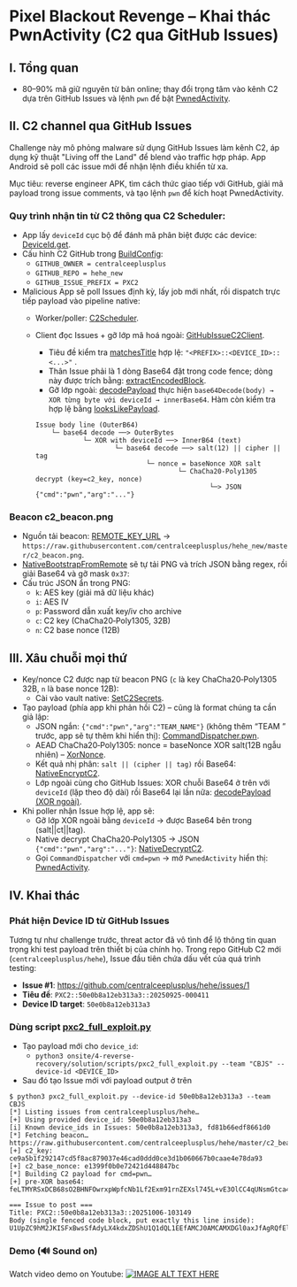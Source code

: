 # Pixel Blackout Revenge – Khai thác PwnActivity (C2 qua GitHub Issues)

## I. Tổng quan

- 80–90% mã giữ nguyên từ bản online; thay đổi trọng tâm vào kênh C2 dựa trên GitHub Issues và lệnh `pwn` để bật [PwnedActivity](../challenge/app/src/main/java/com/example/pixelblackout/activities/PwnedActivity.kt#L1).

## II. C2 channel qua GitHub Issues

Challenge này mô phỏng malware sử dụng GitHub Issues làm kênh C2, áp dụng kỹ thuật "Living off the Land" để blend vào traffic hợp pháp. App Android sẽ poll các issue mới để nhận lệnh điều khiển từ xa.

Mục tiêu: reverse engineer APK, tìm cách thức giao tiếp với GitHub, giải mã payload trong issue comments, và tạo lệnh `pwn` để kích hoạt PwnedActivity.

### Quy trình nhận tin từ C2 thông qua C2 Scheduler:

- App lấy `deviceId` cục bộ để đánh mã phân biệt được các device: [DeviceId.get](../challenge/app/src/main/java/com/example/pixelblackout/c2/DeviceId.kt#L13).
- Cấu hình C2 GitHub trong [BuildConfig](../challenge/app/build.gradle#L28):
  - `GITHUB_OWNER = centralceeplusplus`
  - `GITHUB_REPO = hehe_new`
  - `GITHUB_ISSUE_PREFIX = PXC2`
- Malicious App sẽ poll Issues định kỳ, lấy job mới nhất, rồi dispatch trực tiếp payload vào pipeline native:
  - Worker/poller: [C2Scheduler](../challenge/app/src/main/java/com/example/pixelblackout/c2/C2Scheduler.kt#L1).
  - Client đọc Issues + gỡ lớp mã hoá ngoài: [GitHubIssueC2Client](../challenge/app/src/main/java/com/example/pixelblackout/c2/GitHubIssueC2Client.kt#L12).
    - Tiêu đề kiểm tra [matchesTitle](../challenge/app/src/main/java/com/example/pixelblackout/c2/GitHubIssueC2Client.kt#L112) hợp lệ: `"<PREFIX>::<DEVICE_ID>::<...>"` .
    - Thân Issue phải là 1 dòng Base64 đặt trong code fence; dòng này được trích bằng: [extractEncodedBlock](../challenge/app/src/main/java/com/example/pixelblackout/c2/GitHubIssueC2Client.kt#L121).
    - Gỡ lớp ngoài: [decodePayload](../challenge/app/src/main/java/com/example/pixelblackout/c2/GitHubIssueC2Client.kt#L149) thực hiện `base64Decode(body) → XOR từng byte với deviceId → innerBase64`. Hàm còn kiểm tra hợp lệ bằng [looksLikePayload](../challenge/app/src/main/java/com/example/pixelblackout/c2/GitHubIssueC2Client.kt#L169).

    ```
    Issue body line (OuterB64)
        └─ base64 decode ──> OuterBytes
                └─ XOR with deviceId ──> InnerB64 (text)
                        └─ base64 decode ──> salt(12) || cipher || tag
                                └─ nonce = baseNonce XOR salt
                                        └─ ChaCha20-Poly1305 decrypt (key=c2_key, nonce)
                                                └─> JSON {"cmd":"pwn","arg":"..."}
    ```

### Beacon c2_beacon.png

- Nguồn tải beacon: [REMOTE_KEY_URL](../challenge/app/build.gradle#L31) → `https://raw.githubusercontent.com/centralceeplusplus/hehe_new/master/c2_beacon.png`.
- [NativeBootstrapFromRemote](../challenge/app/src/main/cpp/crypto_bridge.cpp#L47) sẽ tự tải PNG và trích JSON bằng regex, rồi giải Base64 và gỡ mask `0x37`:
- Cấu trúc JSON ẩn trong PNG:
  - `k`: AES key (giải mã dữ liệu khác)
  - `i`: AES IV
  - `p`: Password dẫn xuất key/iv cho archive
  - `c`: C2 key (ChaCha20‑Poly1305, 32B)
  - `n`: C2 base nonce (12B)


## III. Xâu chuỗi mọi thứ

- Key/nonce C2 được nạp từ beacon PNG (`c` là key ChaCha20‑Poly1305 32B, `n` là base nonce 12B):
  - Cài vào vault native: [SetC2Secrets](../challenge/app/src/main/cpp/crypto_bridge.cpp#L591).
- Tạo payload (phía app khi phản hồi C2) – cũng là format chúng ta cần giả lập:
  - JSON ngắn: `{"cmd":"pwn","arg":"TEAM_NAME"}` (không thêm “TEAM ” trước, app sẽ tự thêm khi hiển thị): [CommandDispatcher.pwn](../challenge/app/src/main/java/com/example/pixelblackout/managers/CommandDispatcher.kt#L66).
  - AEAD ChaCha20‑Poly1305: nonce = baseNonce XOR salt(12B ngẫu nhiên) – [XorNonce](../challenge/app/src/main/cpp/crypto_bridge.cpp#L533).
  - Kết quả nhị phân: `salt || (cipher || tag)` rồi Base64: [NativeEncryptC2](../challenge/app/src/main/cpp/crypto_bridge.cpp#L709).
  - Lớp ngoài cùng cho GitHub Issues: XOR chuỗi Base64 ở trên với `deviceId` (lặp theo độ dài) rồi Base64 lại lần nữa: [decodePayload (XOR ngoài)](../challenge/app/src/main/java/com/example/pixelblackout/c2/GitHubIssueC2Client.kt#L149).
- Khi poller nhận Issue hợp lệ, app sẽ:
  - Gỡ lớp XOR ngoài bằng `deviceId` → được Base64 bên trong (salt||ct||tag).
  - Native decrypt ChaCha20‑Poly1305 → JSON `{"cmd":"pwn","arg":"..."}`: [NativeDecryptC2](../challenge/app/src/main/cpp/crypto_bridge.cpp#L745).
  - Gọi `CommandDispatcher` với `cmd=pwn` → mở `PwnedActivity` hiển thị: [PwnedActivity](../challenge/app/src/main/java/com/example/pixelblackout/activities/PwnedActivity.kt#L1).


## IV. Khai thác 

### Phát hiện Device ID từ GitHub Issues

Tương tự như challenge trước, threat actor đã vô tình để lộ thông tin quan trọng khi test payload trên thiết bị của chính họ. Trong repo GitHub C2 mới (`centralceeplusplus/hehe`), Issue đầu tiên chứa dấu vết của quá trình testing:

- **Issue #1**: https://github.com/centralceeplusplus/hehe/issues/1
- **Tiêu đề**: `PXC2::50e0b8a12eb313a3::20250925-000411`
- **Device ID target**: `50e0b8a12eb313a3`

### Dùng script [pxc2_full_exploit.py](scripts/pxc2_full_exploit.py)
- Tạo payload mới cho `device_id`:
  - `python3 onsite/4-reverse-recovery/solution/scripts/pxc2_full_exploit.py --team "CBJS" --device-id <DEVICE_ID> `
- Sau đó tạo Issue mới với payload output ở trên

```
$ python3 pxc2_full_exploit.py --device-id 50e0b8a12eb313a3 --team CBJS
[*] Listing issues from centralceeplusplus/hehe…
[+] Using provided device_id: 50e0b8a12eb313a3
[i] Known device_ids in Issues: 50e0b8a12eb313a3, fd81b66edf8661d0
[*] Fetching beacon… https://raw.githubusercontent.com/centralceeplusplus/hehe/master/c2_beacon.png
[+] c2_key: ce9a5b1f292147cd5f8ac879037e46cad0ddd0ce3d1b060667b0caae4e78da93
[+] c2_base_nonce: e1399f0b0e72421d448847bc
[*] Building C2 payload for cmd=pwn…
[+] pre‑XOR base64: feLTMYRSxDCB68sO2BHNFOwrxpWpfcNb1Lf2Exm91rnZEXsl745L+vE3OlCC4qUNsmGtca4+

=== Issue to post ===
Title: PXC2::50e0b8a12eb313a3::20251006-103149
Body (single fenced code block, put exactly this line inside):
U1UpZC9hM2JKISFxBwsSfAdyLX4kdxZDShU1Q1dQL1EEfAMCJ0AMCAMXDGl0axJfAgRQfElOJAJ9CSFwBUI0fUZdIkQBWVUa
```

### Demo (🔊 Sound on)

Watch video demo on Youtube: 
[![IMAGE ALT TEXT HERE](https://img.youtube.com/vi/rQQuC422_V8/0.jpg)](https://www.youtube.com/watch?v=rQQuC422_V8)
